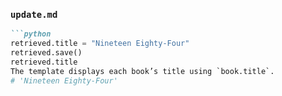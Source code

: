 
### `update.md`
```markdown
```python
retrieved.title = "Nineteen Eighty-Four"
retrieved.save()
retrieved.title
The template displays each book’s title using `book.title`.
# 'Nineteen Eighty-Four'

